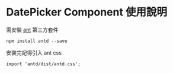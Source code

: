 # DatePicker Component 使用說明

需安裝 [ant](https://ant.design/index-cn) 第三方套件
```
npm install antd --save
```

安裝完記得引入 ant css
```
import 'antd/dist/antd.css';
```